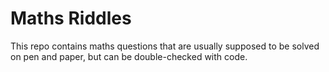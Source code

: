 # Maths Riddles

This repo contains maths questions that are usually supposed to be solved on pen and paper, but can be double-checked with code.
